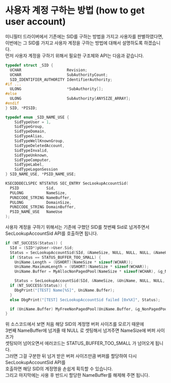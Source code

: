 # 사용자 계정 구하는 방법 (how to get user account)

미니필터 드라이버에서 기존에는 SID를 구하는 방법을 가지고 사용자를 판별하였다면,  
이번에는 그 SID를 가지고 사용자 계정을 구하는 방법에 대해서 설명하도록 하겠습니다.  
먼저 사용자 계정을 구하기 위해서 필요한 구조체와 API는 다음과 같습니다.  

``` C
typedef struct _SID {
  UCHAR                    Revision;
  UCHAR                    SubAuthorityCount;
  SID_IDENTIFIER_AUTHORITY IdentifierAuthority;
#if ...
  ULONG                    *SubAuthority[];
#else
  ULONG                    SubAuthority[ANYSIZE_ARRAY];
#endif
} SID, *PISID;

typedef enum _SID_NAME_USE {
    SidTypeUser = 1,
    SidTypeGroup,
    SidTypeDomain,
    SidTypeAlias,
    SidTypeWellKnownGroup,
    SidTypeDeletedAccount,
    SidTypeInvalid,
    SidTypeUnknown,
    SidTypeComputer,
    SidTypeLabel,
    SidTypeLogonSession
} SID_NAME_USE, *PSID_NAME_USE;

KSECDDDECLSPEC NTSTATUS SEC_ENTRY SecLookupAccountSid(
  PSID            Sid,
  PULONG          NameSize,
  PUNICODE_STRING NameBuffer,
  PULONG          DomainSize,
  PUNICODE_STRING DomainBuffer,
  PSID_NAME_USE   NameUse
);
```

사용자 계정을 구하기 위해서는 기존에 구했던 SID를 첫번째 Sid로 넘겨주면서   
SecLookupAccountSid API를 호출하면 됩니다.  

```C
if (NT_SUCCESS(Status)) {
  SId = (SID*)pUser->User.Sid;
  Status = SecLookupAccountSid(SId, &NameSize, NULL, NULL, NULL, &NameUse);
  if (Status == STATUS_BUFFER_TOO_SMALL) {
    UniName.Length = (USHORT)(NameSize * sizeof(WCHAR));
    UniName.MaximumLength = (USHORT)(NameSize * sizeof(WCHAR));
    UniName.Buffer = MyAllocNonPagedPool(NameSize * sizeof(WCHAR), &g_NonPagedPoolCnt);

    Status = SecLookupAccountSid(SId, &NameSize, &UniName, NULL, NULL, &NameUse);
  if (NT_SUCCESS(Status)) {
  	DbgPrint("[TEST] Name[%S]", UniName.Buffer);
  }
  else DbgPrint("[TEST] SecLookupAccountSid failed [0x%X]", Status);

  if (UniName.Buffer) MyFreeNonPagedPool(UniName.Buffer, &g_NonPagedPoolCnt);
}
```

위 소스코드에서 보면 처음 해당 SID의 계정명 버퍼 사이즈를 모르기 때문에   
3번째 NameBuffer에 넘겨줄 때 NULL 로 셋팅해서 넘겨주면 NameSize에 버퍼 사이즈가   
셋팅되어 넘어오면서 에러코드는 STATUS_BUFFER_TOO_SMALL 가 넘어오게 됩니다.  
그러면 그걸 구분한 뒤 넘겨 받은 버퍼 사이즈만큼 버퍼를 할당하여 다시 SecLookupAccountSid API를   
호출하면 해당 SID의 계정명을 손쉽게 획득할 수 있습니다.  
그리고 마지막에는 사용 후 반드시 할당한 NameBuffer를 해제해 주면 됩니다.  